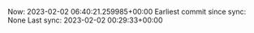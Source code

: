 Now: 2023-02-02 06:40:21.259985+00:00 Earliest commit since sync: None Last sync: 2023-02-02 00:29:33+00:00

